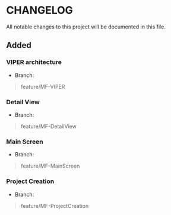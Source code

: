# CHANGELOG

All notable changes to this project will be documented in this file.

## Added

### VIPER architecture

- Branch:

> feature/MF-VIPER


### Detail View

- Branch:

> feature/MF-DetailView


### Main Screen

- Branch:

> feature/MF-MainScreen


### Project Creation

- Branch:

> feature/MF-ProjectCreation

